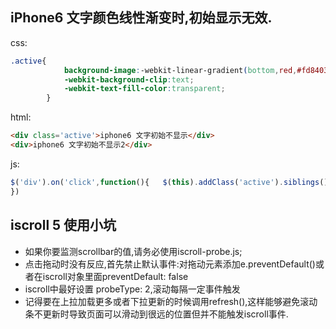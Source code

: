 ## iPhone6 文字颜色线性渐变时,初始显示无效.
css:
``` css
.active{  
            background-image:-webkit-linear-gradient(bottom,red,#fd8403,yellow); 
            -webkit-background-clip:text; 
            -webkit-text-fill-color:transparent; 
        }
```
html:
```html
<div class='active'>iphone6 文字初始不显示</div>
<div>iphone6 文字初始不显示2</div>
```
js:
```javascript
$('div').on('click',function(){   $(this).addClass('active').siblings().removeClass('active);
})
```

## iscroll 5 使用小坑
+ 如果你要监测scrollbar的值,请务必使用iscroll-probe.js;
+ 点击拖动时没有反应,首先禁止默认事件:对拖动元素添加e.preventDefault()或者在iscroll对象里面preventDefault: false
+ iscroll中最好设置 probeType: 2,滚动每隔一定事件触发
+ 记得要在上拉加载更多或者下拉更新的时候调用refresh(),这样能够避免滚动条不更新时导致页面可以滑动到很远的位置但并不能触发iscroll事件.